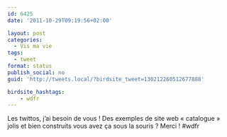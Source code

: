 ```yaml
---
id: 6425
date: '2011-10-29T09:19:56+02:00'

layout: post
categories:
  - Vis ma vie
tags:
  - tweet
format: status
publish_social: no
guid: 'http://tweets.local/?birdsite_tweet=130212260512677888'

birdsite_hashtags:
    - wdfr
---
```


Les twittos, j’ai besoin de vous ! Des exemples de site web « catalogue » jolis et bien construits vous avez ça sous la souris ? Merci ! #wdfr